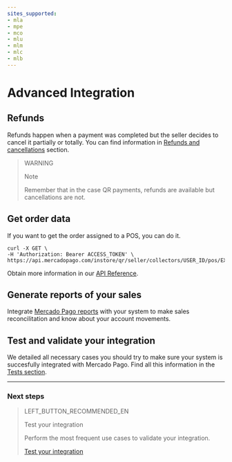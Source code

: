 ```yaml
---
sites_supported:
- mla
- mpe
- mco
- mlu
- mlm
- mlc
- mlb
---
```


# Advanced Integration

## Refunds

Refunds happen when a payment was completed but the seller decides to cancel it partially or totally. You can find information in [Refunds and cancellations](https://www.mercadopago[FAKER][URL][DOMAIN]/developers/en/guides/manage-account/account/cancellations-and-refunds) section.

> WARNING
> 
> Note
> 
> Remember that in the case QR payments, refunds are available but cancellations are not.



## Get order data

If you want to get the order assigned to a POS, you can do it.

```curl
curl -X GET \
-H 'Authorization: Bearer ACCESS_TOKEN' \
https://api.mercadopago.com/instore/qr/seller/collectors/USER_ID/pos/EXTERNAL_POS_ID/orders
```
Obtain more information in our [API Reference](https://www.mercadopago[FAKER][URL][DOMAIN]/developers/en/reference/instore_orders_v2/_instore_qr_seller_collectors_user_id_pos_external_pos_id_orders/get).

## Generate reports of your sales

Integrate [Mercado Pago reports](https://www.mercadopago[FAKER][URL][DOMAIN]/developers/en/guides/manage-account/reports/general-considerations/reconciliation-reports) with your system to make sales reconcilitation and know about your account movements.

## Test and validate your integration 

We detailed all necessary cases you should try to make sure your system is succesfully integrated with Mercado Pago. 
Find all this information in the [Tests section](https://www.mercadopago[FAKER][URL][DOMAIN]/developers/en/guides/in-person-payments/qr-code/integration-test).

---
### Next steps


> LEFT_BUTTON_RECOMMENDED_EN
>
> Test your integration
>
> Perform the most frequent use cases to validate your integration.
>
> [Test your integration](https://www.mercadopago[FAKER][URL][DOMAIN]/developers/en/guides/in-person-payments/qr-code/integration-test)
